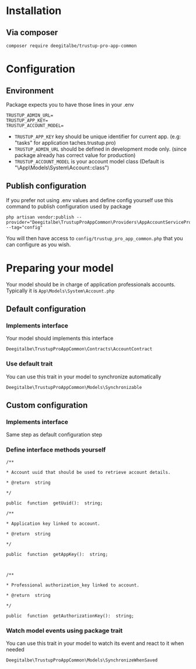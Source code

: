 # Installation

## Via composer

    composer require deegitalbe/trustup-pro-app-common

# Configuration

## Environment

Package expects you to have those lines in your .env

    TRUSTUP_ADMIN_URL=
    TRUSTUP_APP_KEY=
    TRUSTUP_ACCOUNT_MODEL=
 

 - `TRUSTUP_APP_KEY` key should be unique identifier for current app. (e.g: "tasks" for application taches.trustup.pro)
 - `TRUSTUP_ADMIN_URL` should be defined in development mode only. (since package already has correct value for production)
 - `TRUSTUP_ACCOUNT_MODEL` is your account model class (Default is "\App\Models\System\Account::class")

## Publish configuration

If you prefer not using .env values and define config yourself use this command to publish configuration used by package

    php artisan vendor:publish --provider="Deegitalbe\TrustupProAppCommon\Providers\AppAccountServiceProvider" --tag="config"
You will then have access to `config/trustup_pro_app_common.php` that you can configure as you wish.

# Preparing your model
Your model should be in charge of application professionals accounts. Typically it is `App\Models\System\Account.php`

## Default configuration

### Implements interface
Your model should implements this interface

    Deegitalbe\TrustupProAppCommon\Contracts\AccountContract

### Use default trait

You can use this trait in your model to synchronize automatically

    Deegitalbe\TrustupProAppCommon\Models\Synchronizable

## Custom configuration

### Implements interface

Same step as default configuration step

### Define interface methods yourself
    /**
    
    * Account uuid that should be used to retrieve account details.
    
    * @return  string
    
    */
    
    public  function  getUuid():  string;
    
    /**
    
    * Application key linked to account.
    
    * @return  string
    
    */
    
    public  function  getAppKey():  string;
    
      
    
    /**
    
    * Professional authorization_key linked to account.
    
    * @return  string
    
    */
    
    public  function  getAuthorizationKey():  string;

### Watch model events using package trait

You can use this trait in your model to watch its event and react to it when needed

    Deegitalbe\TrustupProAppCommon\Models\SynchronizeWhenSaved